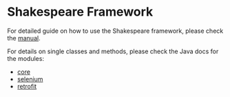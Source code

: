 # Shakespeare Framework

For detailed guide on how to use the Shakespeare framework, please check the [manual](main/manual/index.html).

For details on single classes and methods, please check the Java docs for the modules:

- [core](main/javadoc/core/index.html)
- [selenium](main/javadoc/selenium/index.html)
- [retrofit](main/javadoc/retrofit/index.html)

